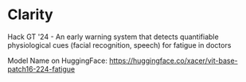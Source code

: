 # Clarity
Hack GT '24 - An early warning system that detects quantifiable physiological cues (facial recognition, speech) for fatigue in doctors

Model Name on HuggingFace: https://huggingface.co/xacer/vit-base-patch16-224-fatigue
